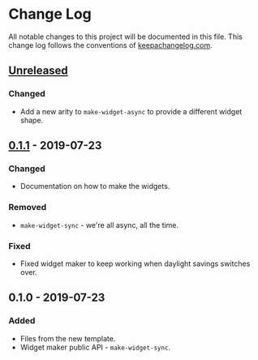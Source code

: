 # Change Log
All notable changes to this project will be documented in this file. This change log follows the conventions of [keepachangelog.com](http://keepachangelog.com/).

## [Unreleased]
### Changed
- Add a new arity to `make-widget-async` to provide a different widget shape.

## [0.1.1] - 2019-07-23
### Changed
- Documentation on how to make the widgets.

### Removed
- `make-widget-sync` - we're all async, all the time.

### Fixed
- Fixed widget maker to keep working when daylight savings switches over.

## 0.1.0 - 2019-07-23
### Added
- Files from the new template.
- Widget maker public API - `make-widget-sync`.

[Unreleased]: https://github.com/your-name/cme_compile/compare/0.1.1...HEAD
[0.1.1]: https://github.com/your-name/cme_compile/compare/0.1.0...0.1.1
